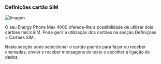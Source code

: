 ### Definições cartão SIM

![Imagen](http://static.energysistem.com/images/manuals/42499/56dd9e778a993.jpg)

O seu Energy Phone Max 4000 oferece-lhe a possibilidade de utilizar dois cartões microSIM. Pode gerir a utilização dos cartões na secção Definições > Cartões SIM.

Nesta secção pode seleccionar o cartão padrão para fazer ou receber chamadas, enviar e receber mensagens de texto e escolher a ligação de dados.
